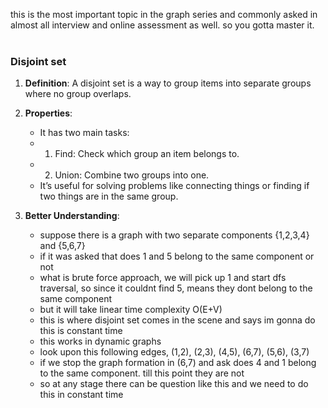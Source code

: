 this is the most important topic in the graph series and commonly asked in almost all interview and online assessment as well. so you gotta master it. <br><br>
### Disjoint set
1. **Definition**: A disjoint set is a way to group items into separate groups where no group overlaps.
2. **Properties**:  
   - It has two main tasks:
   - 1. Find: Check which group an item belongs to.
   - 2. Union: Combine two groups into one.
   - It’s useful for solving problems like connecting things or finding if two things are in the same group.

3. **Better Understanding**:
   - suppose there is a graph with two separate components {1,2,3,4} and {5,6,7}
   - if it was asked that does 1 and 5 belong to the same component or not
   - what is brute force approach, we will pick up 1 and start dfs traversal, so since it couldnt find 5, means they dont belong to the same component
   - but it will take linear time complexity O(E+V)
   - this is where disjoint set comes in the scene and says im gonna do this is constant time
   - this works in dynamic graphs
   - look upon this following edges, (1,2), (2,3), (4,5), (6,7), (5,6), (3,7)
   - if we stop the graph formation in (6,7) and ask does 4 and 1 belong to the same component. till this point they are not
   - so at any stage there can be question like this and we need to do this in constant time 







